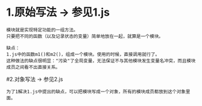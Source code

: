 # 1.原始写法 -> 参见1.js

    模块就是实现特定功能的一组方法。
    只要把不同的函数（以及记录状态的变量）简单地放在一起，就算是一个模块。
    
    缺点：
    1.js中的函数m1()和m2()，组成一个模块。使用的时候，直接调用就行了。
    这种做法的缺点很明显："污染"了全局变量，无法保证不与其他模块发生变量名冲突，而且模块成员之间看不出直接关系。

#2.对象写法 -> 参见2.js

    为了1解决1.js中提出的缺点，可以把模块写成一个对象，所有的模块成员都放到这个对象里面。

